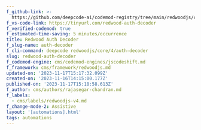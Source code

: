 ```yaml
---
f_github-link: >-
  https://github.com/deepcode-ai/codemod-registry/tree/main/redwoodjs/core/4/auth-decoder
f_vs-code-link: https://tinyurl.com/redwood-auth-decoder
f_verified-codemod: true
f_estimated-time-saving: 5 minutes/occurrence
title: Redwood Auth Decoder
f_slug-name: auth-decoder
f_cli-command: deepcode redwoodjs/core/4/auth-decoder
slug: redwood-auth-decoder
f_codemod-engine: cms/codemod-engines/jscodeshift.md
f_framework: cms/framework/redwoodjs.md
updated-on: '2023-11-17T15:17:32.099Z'
created-on: '2023-11-16T14:15:00.177Z'
published-on: '2023-11-17T15:18:58.613Z'
f_author: cms/authors/rajasegar-chandran.md
f_labels:
  - cms/labels/redwoodjs-v4.md
f_change-mode-2: Assistive
layout: '[automations].html'
tags: automations
---
```



